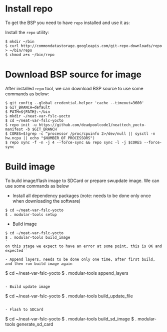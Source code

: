 # Install repo 

To get the BSP you need to have `repo` installed and use it as:

Install the `repo` utility:

```
$ mkdir ~/bin
$ curl http://commondatastorage.googleapis.com/git-repo-downloads/repo > ~/bin/repo
$ chmod a+x ~/bin/repo
```

# Download BSP source for image

After installed `repo` tool, we can download BSP source to use some commands as below:

```
$ git config --global credential.helper 'cache --timeout=3600'
$ GIT_BRANCH=default
$ PATH=${PATH}:~/bin
$ mkdir ~/neat-var-fslc-yocto
$ cd ~/neat-var-fslc-yocto
$ repo init -u https://github.com/deadpoolcode1/neattech_yocto-manifest -b $GIT_BRANCH
$ CORES=$(grep -c ^processor /proc/cpuinfo 2>/dev/null || sysctl -n hw.ncpu || echo "$NUMBER_OF_PROCESSORS")
$ repo sync -f -n -j 4 --force-sync && repo sync -l -j $CORES --force-sync
```

# Build image

To build image/flash image to SDCard or prepare swupdate image. We can use some commands as below  

- Install all dependency packages (note: needs to be done only once when downloading the software)

```
$ cd ~/neat-var-fslc-yocto
$ . modular-tools setup
```

- Build image 

```
$ cd ~/neat-var-fslc-yocto
$ . modular-tools build_image
`
on this stage we expect to have an error at some point, this is OK and expected``

- Append layers, needs to be done only one time, after first build, and then run build image again

```
$ cd ~/neat-var-fslc-yocto
$ . modular-tools append_layers
```

- Build update image 

```
$ cd ~/neat-var-fslc-yocto
$ . modular-tools build_update_file
```

- Flash to SDCard

```
$ cd ~/neat-var-fslc-yocto
$ . modular-tools build_sd_image
$ . modular-tools generate_sd_card
```
